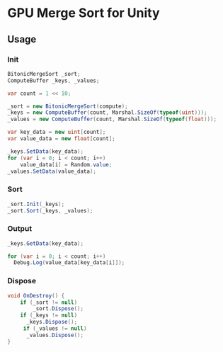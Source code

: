 # GPU Merge Sort for Unity
## Usage

### Init
```csharp
BitonicMergeSort _sort;
ComputeBuffer _keys, _values;

var count = 1 << 10;

_sort = new BitonicMergeSort(compute);
_keys = new ComputeBuffer(count, Marshal.SizeOf(typeof(uint)));
_values = new ComputeBuffer(count, Marshal.SizeOf(typeof(float)));

var key_data = new uint[count];
var value_data = new float[count];

_keys.SetData(key_data);
for (var i = 0; i < count; i++)
	value_data[i] = Random.value;
_values.SetData(value_data);
```

### Sort
```csharp
_sort.Init(_keys);
_sort.Sort(_keys, _values);
```

### Output
```csharp
_keys.GetData(key_data);

for (var i = 0; i < count; i++)
  Debug.Log(value_data[key_data[i]]);
```

### Dispose
```csharp
void OnDestroy() {
	if (_sort != null)
		_sort.Dispose();
	if (_keys != null)
	  _keys.Dispose();
	 if (_values != null)
	  _values.Dispose();
}
```
